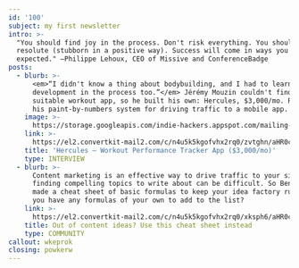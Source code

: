 ```yaml
---
id: '100'
subject: my first newsletter
intro: >-
  "You should find joy in the process. Don't risk everything. You should be
  resolute (stubborn in a positive way). Success will come in ways you never
  expected." —Philippe Lehoux, CEO of Missive and ConferenceBadge
posts:
  - blurb: >-
      <em>“I didn't know a thing about bodybuilding, and I had to learn Android
      development in the process too.”</em> Jérémy Mouzin couldn't find a
      suitable workout app, so he built his own: Hercules, $3,000/mo. Read about
      his paint-by-numbers system for driving traffic to a mobile app.
    image: >-
      https://storage.googleapis.com/indie-hackers.appspot.com/mailing-list/story-image--hercules.jpg
    link: >-
      https://el2.convertkit-mail2.com/c/n4u5k5kgofvhx2rq0/zvtghn/aHR0cHM6Ly93d3cuaW5kaWVoYWNrZXJzLmNvbS9idXNpbmVzc2VzL2hlcmN1bGVzP3V0bV9zb3VyY2U9SW5kaWUrSGFja2VycytOZXdzbGV0dGVyJnV0bV9jYW1wYWlnbj1pbmRpZS1oYWNrZXJzLW5ld3NsZXR0ZXItMDYxJnV0bV9tZWRpdW09ZW1haWw=
    title: 'Hercules – Workout Performance Tracker App ($3,000/mo)'
    type: INTERVIEW
  - blurb: >-
      Content marketing is an effective way to drive traffic to your site, but
      finding compelling topics to write about can be difficult. So BenSim has
      made a cheat sheet of basic formulas to keep your idea factory running. Do
      you have any formulas of your own to add to the list?
    link: >-
      https://el2.convertkit-mail2.com/c/n4u5k5kgofvhx2rq0/xksph6/aHR0cHM6Ly93d3cuaW5kaWVoYWNrZXJzLmNvbS9mb3J1bS9wb3N0Ly1LdnhoVHNJWmwyNnVqT2o3YkwzP3V0bV9zb3VyY2U9SW5kaWUrSGFja2VycytOZXdzbGV0dGVyJnV0bV9jYW1wYWlnbj1pbmRpZS1oYWNrZXJzLW5ld3NsZXR0ZXItMDYxJnV0bV9tZWRpdW09ZW1haWw=
    title: Out of content ideas? Use this cheat sheet instead
    type: COMMUNITY
callout: wkeprok
closing: powkerw
---
```


